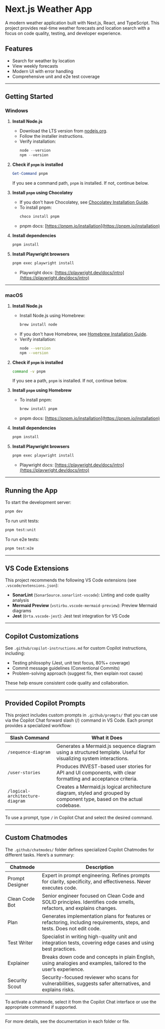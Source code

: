 # Next.js Weather App

A modern weather application built with Next.js, React, and TypeScript. This project provides real-time weather forecasts and location search with a focus on code quality, testing, and developer experience.

## Features
- Search for weather by location
- View weekly forecasts
- Modern UI with error handling
- Comprehensive unit and e2e test coverage

---

## Getting Started

### Windows

1. **Install Node.js**
   - Download the LTS version from [nodejs.org](https://nodejs.org/en/download/).
   - Follow the installer instructions.
   - Verify installation:
     ```powershell
     node --version
     npm --version
     ```

2. **Check if `pnpm` is installed**
   ```powershell
   Get-Command pnpm
   ```
   If you see a command path, `pnpm` is installed. If not, continue below.

3. **Install `pnpm` using Chocolatey**
   - If you don't have Chocolatey, see [Chocolatey Installation Guide](https://chocolatey.org/install).
   - To install pnpm:
     ```powershell
     choco install pnpm
     ```
   - pnpm docs: [https://pnpm.io/installation](https://pnpm.io/installation)

4. **Install dependencies**
   ```powershell
   pnpm install
   ```

5. **Install Playwright browsers**
   ```powershell
   pnpm exec playwright install
   ```
   - Playwright docs: [https://playwright.dev/docs/intro](https://playwright.dev/docs/intro)

---

### macOS

1. **Install Node.js**
   - Install Node.js using Homebrew:
     ```zsh
     brew install node
     ```
   - If you don't have Homebrew, see [Homebrew Installation Guide](https://brew.sh/).
   - Verify installation:
     ```zsh
     node --version
     npm --version
     ```

2. **Check if `pnpm` is installed**
   ```zsh
   command -v pnpm
   ```
   If you see a path, `pnpm` is installed. If not, continue below.

3. **Install `pnpm` using Homebrew**

   - To install pnpm:
     ```zsh
     brew install pnpm
     ```
   - pnpm docs: [https://pnpm.io/installation](https://pnpm.io/installation)

4. **Install dependencies**
   ```zsh
   pnpm install
   ```

5. **Install Playwright browsers**
   ```zsh
   pnpm exec playwright install
   ```
   - Playwright docs: [https://playwright.dev/docs/intro](https://playwright.dev/docs/intro)

---

## Running the App

To start the development server:
```sh
pnpm dev
```

To run unit tests:
```sh
pnpm test:unit
```

To run e2e tests:
```sh
pnpm test:e2e
```

---

## VS Code Extensions

This project recommends the following VS Code extensions (see `.vscode/extensions.json`):

- **SonarLint** (`SonarSource.sonarlint-vscode`): Linting and code quality analysis
- **Mermaid Preview** (`vstirbu.vscode-mermaid-preview`): Preview Mermaid diagrams
- **Jest** (`Orta.vscode-jest`): Jest test integration for VS Code

---

## Copilot Customizations

See `.github/copilot-instructions.md` for custom Copilot instructions, including:
- Testing philosophy (Jest, unit test focus, 80%+ coverage)
- Commit message guidelines (Conventional Commits)
- Problem-solving approach (suggest fix, then explain root cause)

These help ensure consistent code quality and collaboration.

---

## Provided Copilot Prompts

This project includes custom prompts in `.github/prompts/` that you can use via the Copilot Chat forward slash (/) command in VS Code. Each prompt provides a specialized workflow:

| Slash Command | What it Does |
|--------------|-------------|
| `/sequence-diagram` | Generates a Mermaid.js sequence diagram using a structured template. Useful for visualizing system interactions. |
| `/user-stories` | Produces INVEST-based user stories for API and UI components, with clear formatting and acceptance criteria. |
| `/logical-architecture-diagram` | Creates a Mermaid.js logical architecture diagram, styled and grouped by component type, based on the actual codebase. |

To use a prompt, type `/` in Copilot Chat and select the desired command.

---

## Custom Chatmodes

The `.github/chatmodes/` folder defines specialized Copilot Chatmodes for different tasks. Here’s a summary:

| Chatmode         | Description                                                                                                    |
|------------------|----------------------------------------------------------------------------------------------------------------|
| Prompt Designer  | Expert in prompt engineering. Refines prompts for clarity, specificity, and effectiveness. Never executes code. |
| Clean Code Bot   | Senior engineer focused on Clean Code and SOLID principles. Identifies code smells, refactors, and explains changes. |
| Plan             | Generates implementation plans for features or refactoring, including requirements, steps, and tests. Does not edit code. |
| Test Writer      | Specialist in writing high-quality unit and integration tests, covering edge cases and using best practices.     |
| Explainer        | Breaks down code and concepts in plain English, using analogies and examples, tailored to the user’s experience. |
| Security Scout   | Security-focused reviewer who scans for vulnerabilities, suggests safer alternatives, and explains risks.        |

To activate a chatmode, select it from the Copilot Chat interface or use the appropriate command if supported.

---

For more details, see the documentation in each folder or file.
